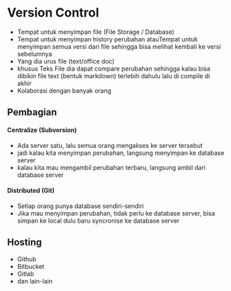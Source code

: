 Version Control
===============
- Tempat untuk menyimpan file (File Storage / Database)
- Tempat untuk menyimpan history perubahan atauTempat untuk menyimpan semua versi dari file sehingga bisa melihat kembali ke versi sebelumnya
- Yang dia urus file (text/office doc)
- khusus Teks File dia dapat compare perubahan sehingga kalau bisa dibikin file text (bentuk markdown) terlebih dahulu lalu di compile di akhir
- Kolaborasi dengan banyak orang

Pembagian
---------
#### Centralize (Subversion)
- Ada server satu, lalu semua orang mengakses ke server tersebut
- jadi kalau kita menyimpan perubahan, langsung menyimpan ke database server
- kalau kita mau mengambil perubahan terbaru, langsung ambil dari database server
#### Distributed (Git)
- Setiap orang punya database sendiri-sendiri
- Jika mau menyimpan perubahan, tidak perlu ke database server, bisa simpan ke local dulu baru syncronise ke database server

Hosting
-------
- Github
- Bitbucket
- Gitlab
- dan lain-lain
